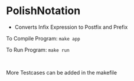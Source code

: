 <h1>PolishNotation</h1> 

  <ul>
   <li>Converts Infix Expression to Postfix and Prefix</li>
  </ul>

  <p>To Compile Program: <code>make app </code></p>
  
  <p>To Run Program: <code>make run</code></p>
  <br>
  

  <p>More Testcases can be added in the makefile</p>

  

